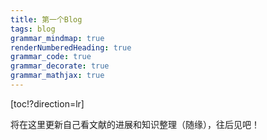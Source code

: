 ```yaml
---
title: 第一个Blog
tags: blog
grammar_mindmap: true
renderNumberedHeading: true
grammar_code: true
grammar_decorate: true
grammar_mathjax: true
---
```



[toc!?direction=lr]

将在这里更新自己看文献的进展和知识整理（随缘），往后见吧！